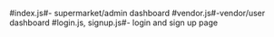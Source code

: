 #index.js#- supermarket/admin dashboard
#vendor.js#-vendor/user dashboard
#login.js, signup.js#- login and sign up page
